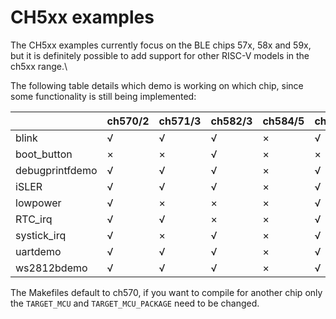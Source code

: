 # CH5xx examples

The CH5xx examples currently focus on the BLE chips 57x, 58x and 59x, but it is definitely possible to add support for other RISC-V models in the ch5xx range.\

The following table details which demo is working on which chip, since some functionality is still being implemented:

|                   | ch570/2 | ch571/3 | ch582/3 | ch584/5 | ch59x |
|-------------------|---------|---------|---------|---------|-------|
| blink             |    √    |    √    |    √    |    ×    |   √   |
| boot_button       |    ×    |    ×    |    √    |    ×    |   ×   |
| debugprintfdemo   |    √    |    √    |    √    |    ×    |   √   |
| iSLER             |    √    |    √    |    √    |    ×    |   √   |
| lowpower          |    √    |    ×    |    ×    |    ×    |   √   |
| RTC_irq           |    √    |    √    |    ×    |    ×    |   √   |
| systick_irq       |    √    |    ×    |    √    |    ×    |   √   |
| uartdemo          |    √    |    √    |    √    |    ×    |   √   |
| ws2812bdemo       |    √    |    √    |    √    |    ×    |   √   |

The Makefiles default to ch570, if you want to compile for another chip only the `TARGET_MCU` and `TARGET_MCU_PACKAGE` need to be changed.
